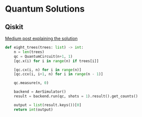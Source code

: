 # Quantum Solutions

## Qiskit
[Medium post explaining the solution](https://medium.com/@kauemiziara/eight-trees-problem-2-c74764013cc6)

```python
def eight_trees(trees: list) -> int:
    n = len(trees)
    qc = QuantumCircuit(n+1, 1)
    [qc.x(i) for i in range(n) if trees[i]]

    [qc.cx(i, n) for i in range(n)]
    [qc.ccx(i, i+1, n) for i in range(n - 1)]

    qc.measure(n, 0)

    backend = AerSimulator()
    result = backend.run(qc, shots = 1).result().get_counts()

    output = list(result.keys())[0]
    return int(output)
```
